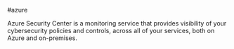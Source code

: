 #azure 

Azure Security Center is a monitoring service that provides visibility of your cybersecurity policies and controls, across all of your services, both on Azure and on-premises.
